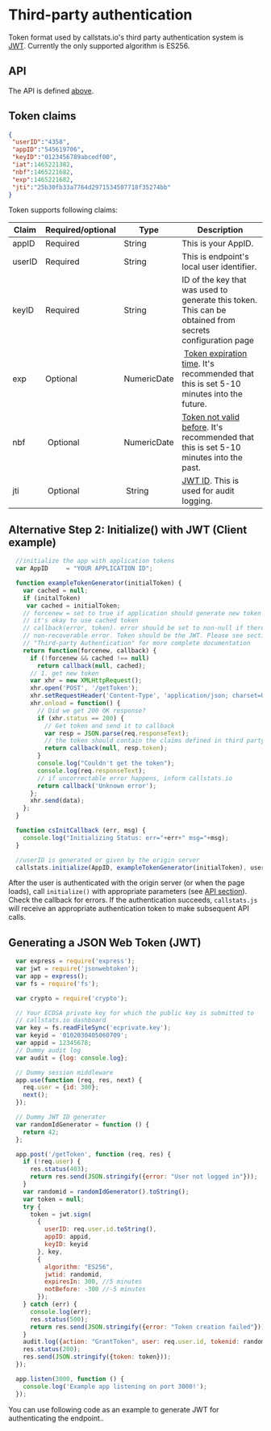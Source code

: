 # Third-party authentication

Token format used by callstats.io's third party authentication system is [JWT](https://jwt.io/). Currently the only supported algorithm is ES256.

## API

The API is defined [above](#callstats-initialize-with-third-party-authentication). 

## Token claims

 ```json
 {
  "userID":"4358",
  "appID":"545619706",
  "keyID":"0123456789abcedf00",
  "iat":1465221382,
  "nbf":1465221682,
  "exp":1465221682,
  "jti":"25b30fb33a7764d2971534507718f35274bb"
}
```

Token supports following claims:

  Claim  |  Required/optional | Type | Description
-----------  | ----------- | -------- | ---------- 
 appID | Required | String | This is your AppID.
 userID | Required | String | This is endpoint's local user identifier.
 keyID | Required | String | ID of the key that was used to generate this token. This can be obtained from secrets configuration page
 exp | Optional | NumericDate | [Token expiration time](https://tools.ietf.org/html/rfc7519#section-4.1.4). It's recommended that this is set 5-10 minutes into the future.
 nbf | Optional | NumericDate | [Token not valid before](https://tools.ietf.org/html/rfc7519#section-4.1.5). It's recommended that this is set 5-10 minutes into the past.
 jti | Optional | String | [JWT ID](https://tools.ietf.org/html/rfc7519#section-4.1.7). This is used for audit logging.
 
## Alternative Step 2: Initialize() with JWT (Client example)

```javascript
  //initialize the app with application tokens
  var AppID     = "YOUR APPLICATION ID";

  function exampleTokenGenerator(initialToken) {
    var cached = null;
    if (initalToken)
     var cached = initialToken;
    // forcenew = set to true if application should generate new token and false if
    // it's okay to use cached token
    // callback(error, token). error should be set to non-null if there was an
    // non-recoverable error. Token should be the JWT. Please see section
    // "Third-party Authentication" for more complete documentation
    return function(forcenew, callback) {
      if (!forcenew && cached !== null)
        return callback(null, cached);
      // 1. get new token
      var xhr = new XMLHttpRequest();
      xhr.open('POST', '/getToken');
      xhr.setRequestHeader('Content-Type', 'application/json; charset=UTF-8');
      xhr.onload = function() {
        // Did we get 200 OK response?
        if (xhr.status == 200) {
          // Get token and send it to callback
          var resp = JSON.parse(req.responseText);
          // the token should contain the claims defined in third party authentication
          return callback(null, resp.token);
        }
        console.log("Couldn't get the token");
        console.log(req.responseText);
        // if uncorrectable error happens, inform callstats.io
        return callback('Unknown error');
      };
      xhr.send(data);
    };
  }

  function csInitCallback (err, msg) {
    console.log("Initializing Status: err="+err+" msg="+msg);
  }

  //userID is generated or given by the origin server
  callstats.initialize(AppID, exampleTokenGenerator(initialToken), userID, csInitCallback, csStatsCallback, configParams);
```


After the user is authenticated with the origin server (or when the page loads), call `initialize()` with appropriate parameters (see [API section](#api)).  Check the callback for errors.  If the authentication succeeds, `callstats.js` will receive an appropriate authentication token to make subsequent API calls.

## Generating a JSON Web Token (JWT)

```javascript
  var express = require('express');
  var jwt = require('jsonwebtoken');
  var app = express();
  var fs = require('fs');

  var crypto = require('crypto');

  // Your ECDSA private key for which the public key is submitted to
  // callstats.io dashboard
  var key = fs.readFileSync('ecprivate.key');
  var keyid = '0102030405060709';
  var appid = 12345678;
  // Dummy audit log
  var audit = {log: console.log};

  // Dummy session middleware
  app.use(function (req, res, next) {
    req.user = {id: 300};
    next();
  });

  // Dummy JWT ID generator
  var randomIdGenerator = function () {
    return 42;
  };

  app.post('/getToken', function (req, res) {
    if (!req.user) {
      res.status(403);
      return res.send(JSON.stringify({error: "User not logged in"}));
    }
    var randomid = randomIdGenerator().toString();
    var token = null;
    try {
      token = jwt.sign(
        {
          userID: req.user.id.toString(),
          appID: appid,
          keyID: keyid
        }, key,
        {
          algorithm: "ES256",
          jwtid: randomid,
          expiresIn: 300, //5 minutes
          notBefore: -300 //-5 minutes
        });
    } catch (err) {
      console.log(err);
      res.status(500);
      return res.send(JSON.stringify({error: "Token creation failed"}));
    }
    audit.log({action: "GrantToken", user: req.user.id, tokenid: randomid});
    res.status(200);
    res.send(JSON.stringify({token: token}));
  });

  app.listen(3000, function () {
    console.log('Example app listening on port 3000!');
  });
```

You can use following code as an example to generate JWT for authenticating the endpoint.. 

